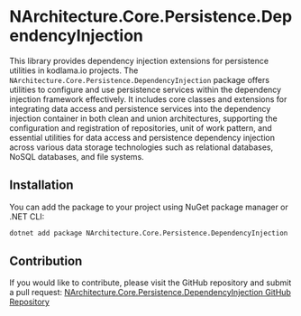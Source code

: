 # NArchitecture.Core.Persistence.DependencyInjection

This library provides dependency injection extensions for persistence utilities in kodlama.io projects. The `NArchitecture.Core.Persistence.DependencyInjection` package offers utilities to configure and use persistence services within the dependency injection framework effectively. It includes core classes and extensions for integrating data access and persistence services into the dependency injection container in both clean and union architectures, supporting the configuration and registration of repositories, unit of work pattern, and essential utilities for data access and persistence dependency injection across various data storage technologies such as relational databases, NoSQL databases, and file systems.

## Installation

You can add the package to your project using NuGet package manager or .NET CLI:

```bash
dotnet add package NArchitecture.Core.Persistence.DependencyInjection
```

## Contribution

If you would like to contribute, please visit the GitHub repository and submit a pull request: [NArchitecture.Core.Persistence.DependencyInjection GitHub Repository](https://github.com/kodlamaio-projects/nArchitecture.Core)
